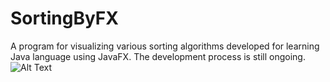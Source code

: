 # SortingByFX
A program for visualizing various sorting algorithms developed for learning Java language using JavaFX. 
The development process is still ongoing.
![Alt Text](https://github.com/mariusz0674/PDRwithTextureProcessing/blob/master/PDR.gif)
